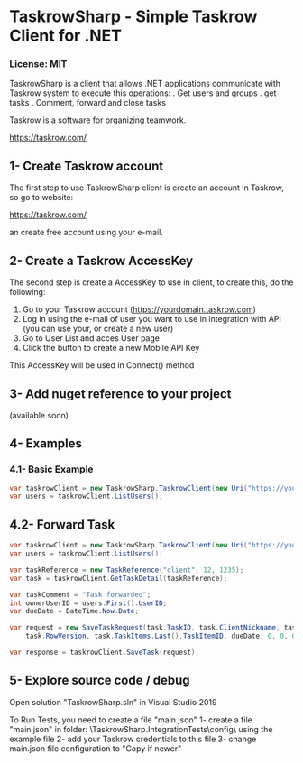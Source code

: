 # TaskrowSharp - Simple Taskrow Client for .NET

### License: MIT

TaskrowSharp is a client that allows .NET applications communicate with Taskrow system to execute this operations:
.	Get users and groups
.	get tasks
.	Comment, forward and close tasks

Taskrow is a software for organizing teamwork.

https://taskrow.com/



## 1- Create Taskrow account

The first step to use TaskrowSharp client is create an account in Taskrow, so go to website:

https://taskrow.com/

an create free account using your e-mail.



## 2- Create a Taskrow AccessKey

The second step is create a AccessKey to use in client, to create this, do the following:

1.  Go to your Taskrow account (https://yourdomain.taskrow.com)
2.  Log in using the e-mail of user you want to use in integration with API (you can use your, or create a new user)
3.  Go to User List and acces User page
4.  Click the button to create a new Mobile API Key

This AccessKey will be used in Connect() method



## 3- Add nuget reference to your project

(available soon)



## 4- Examples

### 4.1- Basic Example

```csharp
var taskrowClient = new TaskrowSharp.TaskrowClient(new Uri("https://yourdomain.taskrow.com"), "AccessKey_xxxxxxxxxxxxx");
var users = taskrowClient.ListUsers();
```


## 4.2- Forward Task

```csharp
var taskrowClient = new TaskrowSharp.TaskrowClient(new Uri("https://yourdomain.taskrow.com"), "AccessKey_xxxxxxxxxxxxx");
var users = taskrowClient.ListUsers();

var taskReference = new TaskReference("client", 12, 1235);
var task = taskrowClient.GetTaskDetail(taskReference);

var taskComment = "Task forwarded";
int ownerUserID = users.First().UserID;
var dueDate = DateTime.Now.Date;

var request = new SaveTaskRequest(task.TaskID, task.ClientNickname, task.JobNumber, task.TaskNumber, task.TaskTitle, taskComment, ownerUserID,
	task.RowVersion, task.TaskItems.Last().TaskItemID, dueDate, 0, 0, 0);

var response = taskrowClient.SaveTask(request);
```



## 5- Explore source code / debug

Open solution "TaskrowSharp.sln" in Visual Studio 2019

To Run Tests, you need to create a file "main.json"
1- create a file "main.json" in folder: \TaskrowSharp.IntegrationTests\config\ using the example file
2- add your Taskrow credentials to this file
3- change main.json file configuration to "Copy if newer"
